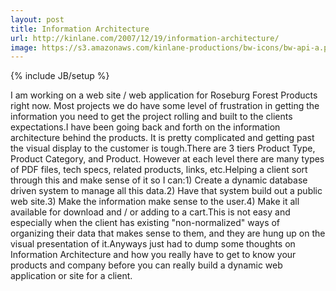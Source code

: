 ```yaml
---
layout: post
title: Information Architecture
url: http://kinlane.com/2007/12/19/information-architecture/
image: https://s3.amazonaws.com/kinlane-productions/bw-icons/bw-api-a.png
---
```

{% include JB/setup %}
I am working on a web site / web application for Roseburg Forest Products right now.  Most projects we do have some level of frustration in getting the information you need to get the project rolling and built to the clients expectations.I have been going back and forth on the information architecture behind the products.  It is pretty complicated and getting past the visual display to the customer is tough.There are 3 tiers Product Type, Product Category, and Product.  However at each level there are many types of PDF files, tech specs, related products, links, etc.Helping a client sort through this and make sense of it so I can:1) Create a dynamic database driven system to manage all this data.2) Have that system build out a public web site.3) Make the information make sense to the user.4) Make it all available for download and / or adding to a cart.This is not easy and especially when the client has existing "non-normalized" ways of organizing their data that makes sense to them, and they are hung up on the visual presentation of it.Anyways just had to dump some thoughts on Information Architecture and how you really have to get to know your products and company before you can really build a dynamic web application or site for a client.